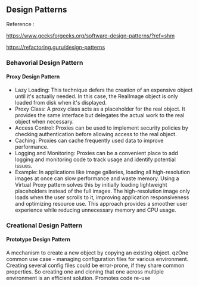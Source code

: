 
## Design Patterns
Reference :

https://www.geeksforgeeks.org/software-design-patterns/?ref=shm

https://refactoring.guru/design-patterns



### Behavorial Design Pattern

#### Proxy Design Pattern

- Lazy Loading: This technique defers the creation of an expensive object until it's actually needed. 
In this case, the RealImage object is only loaded from disk when it's displayed.
- Proxy Class: A proxy class acts as a placeholder for the real object. It provides the same interface 
but delegates the actual work to the real object when necessary.
- Access Control: Proxies can be used to implement security policies by checking authentication before allowing access to the real object.
- Caching: Proxies can cache frequently used data to improve performance.
- Logging and Monitoring: Proxies can be a convenient place to add logging and monitoring code to track usage and identify potential issues.
- Example: In applications like image galleries, loading all high-resolution images at once can slow performance and waste memory. 
Using a Virtual Proxy pattern solves this by initially loading lightweight placeholders instead of the full images. 
The high-resolution image only loads when the user scrolls to it, improving application responsiveness and optimizing resource use. 
This approach provides a smoother user experience while reducing unnecessary memory and CPU usage.


### Creational Design Pattern

#### Prototype Design Pattern

A mechanism to create a new object by copying an existing object. 
qzOne common use case - managing configuration files for various environment.
Creating several config files could be error-prone, if they share common properties. 
So creating one and cloning that one across multiple environment is an efficient solution.
Promotes code re-use


